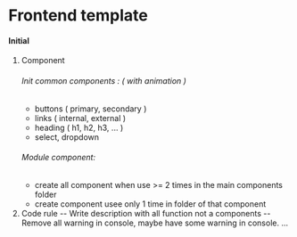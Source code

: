 # Frontend template 
#### Initial
1. Component
    ###### Init common components : ( with animation )
     - buttons ( primary, secondary ) 
     - links ( internal, external )
     - heading ( h1, h2, h3, ... ) 
     - select, dropdown
    ###### Module component: 
    - create all component when use >= 2 times in the main components folder
    - create component usee only 1 time in folder of that component
2. Code rule
    -- Write description with all function not a components
    -- Remove all warning in console, maybe have some warning in console.
    ...